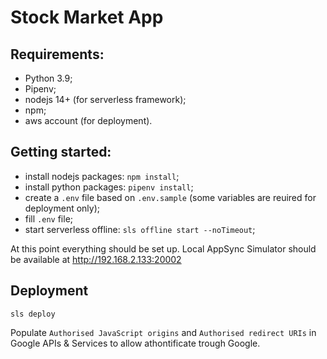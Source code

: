 # Stock Market App

## Requirements:
- Python 3.9;
- Pipenv;
- nodejs 14+ (for serverless framework);
- npm;
- aws account (for deployment).

## Getting started:
- install nodejs packages: `npm install`;
- install python packages: `pipenv install`;
- create a `.env` file based on `.env.sample` (some variables are reuired for deployment only);
- fill `.env` file;
- start serverless offline: `sls offline start --noTimeout`;

At this point everything should be set up. Local AppSync Simulator should be available at http://192.168.2.133:20002

## Deployment
```
sls deploy
```

Populate `Authorised JavaScript origins` and `Authorised redirect URIs` in Google APIs & Services to allow athontificate trough Google.
